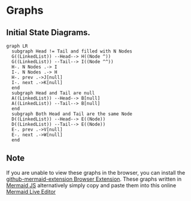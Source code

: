 # Graphs

## Initial State Diagrams.

```mermaid
graph LR
  subgraph Head != Tail and filled with N Nodes
  G((LinkedList)) --Head--> H((Node ^))
  G((LinkedList)) --Tail--> I((Node ^^))
  H-. N Nodes .-> I
  I-. N Nodes .-> H
  H-. prev .->J[null]
  I-. next .->K[null]
  end
  subgraph Head and Tail are null
  A((LinkedList)) --Head--> B[null]
  A((LinkedList)) --Tail--> B[null]
  end
  subgraph Both Head and Tail are the same Node
  D((LinkedList)) --Head--> E((Node))
  D((LinkedList)) --Tail--> E((Node))
  E-. prev .->V[null]
  E-. next .->W[null]
  end
```

## Note

If you are unable to view these graphs in the browser, you can install the
[github-mermaid-extension Browser Extension](https://github.com/BackMarket/github-mermaid-extension).
These graphs written in [Mermaid JS](https://mermaid-js.github.io/mermaid/#/) alternatively
simply copy and paste them into this online [Mermaid Live Editor](https://mermaid-js.github.io/mermaid-live-editor/edit)

